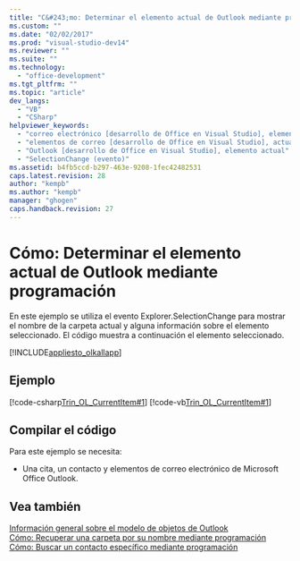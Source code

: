 ```yaml
---
title: "C&#243;mo: Determinar el elemento actual de Outlook mediante programaci&#243;n"
ms.custom: ""
ms.date: "02/02/2017"
ms.prod: "visual-studio-dev14"
ms.reviewer: ""
ms.suite: ""
ms.technology: 
  - "office-development"
ms.tgt_pltfrm: ""
ms.topic: "article"
dev_langs: 
  - "VB"
  - "CSharp"
helpviewer_keywords: 
  - "correo electrónico [desarrollo de Office en Visual Studio], elemento actual"
  - "elementos de correo [desarrollo de Office en Visual Studio], actuales"
  - "Outlook [desarrollo de Office en Visual Studio], elemento actual"
  - "SelectionChange (evento)"
ms.assetid: b4fb5ccd-b297-463e-9208-1fec42482531
caps.latest.revision: 28
author: "kempb"
ms.author: "kempb"
manager: "ghogen"
caps.handback.revision: 27
---
```

# C&#243;mo: Determinar el elemento actual de Outlook mediante programaci&#243;n
  En este ejemplo se utiliza el evento Explorer.SelectionChange para mostrar el nombre de la carpeta actual y alguna información sobre el elemento seleccionado.  El código muestra a continuación el elemento seleccionado.  
  
 [!INCLUDE[appliesto_olkallapp](../vsto/includes/appliesto-olkallapp-md.md)]  
  
## Ejemplo  
 [!code-csharp[Trin_OL_CurrentItem#1](../snippets/csharp/VS_Snippets_OfficeSP/Trin_OL_CurrentItem/CS/thisaddin.cs#1)]
 [!code-vb[Trin_OL_CurrentItem#1](../snippets/visualbasic/VS_Snippets_OfficeSP/Trin_OL_CurrentItem/VB/thisaddin.vb#1)]  
  
## Compilar el código  
 Para este ejemplo se necesita:  
  
-   Una cita, un contacto y elementos de correo electrónico de Microsoft Office Outlook.  
  
## Vea también  
 [Información general sobre el modelo de objetos de Outlook](../vsto/outlook-object-model-overview.md)   
 [Cómo: Recuperar una carpeta por su nombre mediante programación](../vsto/how-to-programmatically-retrieve-a-folder-by-name.md)   
 [Cómo: Buscar un contacto específico mediante programación](../vsto/how-to-programmatically-search-for-a-specific-contact.md)  
  
  